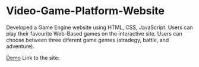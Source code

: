 # Video-Game-Platform-Website
Developed a Game Engine website using HTML, CSS, JavaScript. Users can play their favourite Web-Based games on the interactive site. Users can choose between three diferent game genres (stradegy, battle, and adventure).


[Demo](https://Game-Platform-Site-John-Brennan.johnnyt001.repl.co)
Link to the site: 
